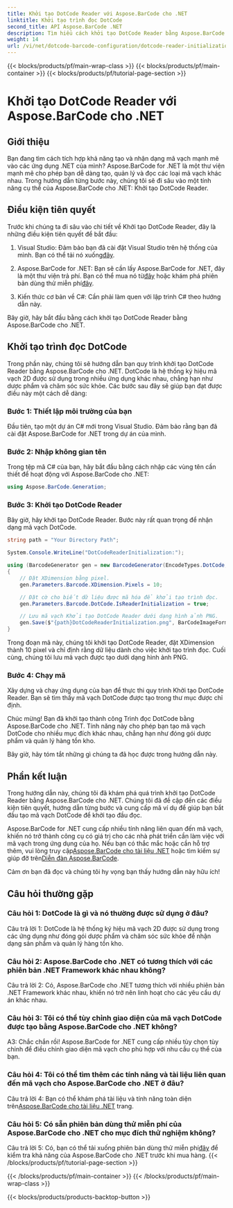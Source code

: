 ```yaml
---
title: Khởi tạo DotCode Reader với Aspose.BarCode cho .NET
linktitle: Khởi tạo trình đọc DotCode
second_title: API Aspose.BarCode .NET
description: Tìm hiểu cách khởi tạo DotCode Reader bằng Aspose.BarCode cho .NET. Tạo mã vạch DotCode dễ dàng cho các ứng dụng khác nhau.
weight: 14
url: /vi/net/dotcode-barcode-configuration/dotcode-reader-initialization/
---
```


{{< blocks/products/pf/main-wrap-class >}}
{{< blocks/products/pf/main-container >}}
{{< blocks/products/pf/tutorial-page-section >}}

# Khởi tạo DotCode Reader với Aspose.BarCode cho .NET

## Giới thiệu

Bạn đang tìm cách tích hợp khả năng tạo và nhận dạng mã vạch mạnh mẽ vào các ứng dụng .NET của mình? Aspose.BarCode for .NET là một thư viện mạnh mẽ cho phép bạn dễ dàng tạo, quản lý và đọc các loại mã vạch khác nhau. Trong hướng dẫn từng bước này, chúng tôi sẽ đi sâu vào một tính năng cụ thể của Aspose.BarCode cho .NET: Khởi tạo DotCode Reader.

## Điều kiện tiên quyết

Trước khi chúng ta đi sâu vào chi tiết về Khởi tạo DotCode Reader, đây là những điều kiện tiên quyết để bắt đầu:

1.  Visual Studio: Đảm bảo bạn đã cài đặt Visual Studio trên hệ thống của mình. Bạn có thể tải nó xuống[đây](https://visualstudio.microsoft.com/).

2.  Aspose.BarCode for .NET: Bạn sẽ cần lấy Aspose.BarCode for .NET, đây là một thư viện trả phí. Bạn có thể mua nó từ[đây](https://purchase.aspose.com/buy) hoặc khám phá phiên bản dùng thử miễn phí[đây](https://releases.aspose.com/).

3. Kiến thức cơ bản về C#: Cần phải làm quen với lập trình C# theo hướng dẫn này.

Bây giờ, hãy bắt đầu bằng cách khởi tạo DotCode Reader bằng Aspose.BarCode cho .NET.

## Khởi tạo trình đọc DotCode

Trong phần này, chúng tôi sẽ hướng dẫn bạn quy trình khởi tạo DotCode Reader bằng Aspose.BarCode cho .NET. DotCode là hệ thống ký hiệu mã vạch 2D được sử dụng trong nhiều ứng dụng khác nhau, chẳng hạn như dược phẩm và chăm sóc sức khỏe. Các bước sau đây sẽ giúp bạn đạt được điều này một cách dễ dàng:

### Bước 1: Thiết lập môi trường của bạn

Đầu tiên, tạo một dự án C# mới trong Visual Studio. Đảm bảo rằng bạn đã cài đặt Aspose.BarCode for .NET trong dự án của mình.

### Bước 2: Nhập không gian tên

Trong tệp mã C# của bạn, hãy bắt đầu bằng cách nhập các vùng tên cần thiết để hoạt động với Aspose.BarCode cho .NET:

```csharp
using Aspose.BarCode.Generation;
```

### Bước 3: Khởi tạo DotCode Reader

Bây giờ, hãy khởi tạo DotCode Reader. Bước này rất quan trọng để nhận dạng mã vạch DotCode.

```csharp
string path = "Your Directory Path";

System.Console.WriteLine("DotCodeReaderInitialization:");

using (BarcodeGenerator gen = new BarcodeGenerator(EncodeTypes.DotCode, "Aspose"))
{
    // Đặt XDimension bằng pixel.
    gen.Parameters.Barcode.XDimension.Pixels = 10;

    // Đặt cờ cho biết dữ liệu được mã hóa để khởi tạo trình đọc.
    gen.Parameters.Barcode.DotCode.IsReaderInitialization = true;

    // Lưu mã vạch Khởi tạo DotCode Reader dưới dạng hình ảnh PNG.
    gen.Save($"{path}DotCodeReaderInitialization.png", BarCodeImageFormat.Png);
}
```

Trong đoạn mã này, chúng tôi khởi tạo DotCode Reader, đặt XDimension thành 10 pixel và chỉ định rằng dữ liệu dành cho việc khởi tạo trình đọc. Cuối cùng, chúng tôi lưu mã vạch được tạo dưới dạng hình ảnh PNG.

### Bước 4: Chạy mã

Xây dựng và chạy ứng dụng của bạn để thực thi quy trình Khởi tạo DotCode Reader. Bạn sẽ tìm thấy mã vạch DotCode được tạo trong thư mục được chỉ định.

Chúc mừng! Bạn đã khởi tạo thành công Trình đọc DotCode bằng Aspose.BarCode cho .NET. Tính năng này cho phép bạn tạo mã vạch DotCode cho nhiều mục đích khác nhau, chẳng hạn như đóng gói dược phẩm và quản lý hàng tồn kho.

Bây giờ, hãy tóm tắt những gì chúng ta đã học được trong hướng dẫn này.

## Phần kết luận

Trong hướng dẫn này, chúng tôi đã khám phá quá trình khởi tạo DotCode Reader bằng Aspose.BarCode cho .NET. Chúng tôi đã đề cập đến các điều kiện tiên quyết, hướng dẫn từng bước và cung cấp mã ví dụ để giúp bạn bắt đầu tạo mã vạch DotCode để khởi tạo đầu đọc.

Aspose.BarCode for .NET cung cấp nhiều tính năng liên quan đến mã vạch, khiến nó trở thành công cụ có giá trị cho các nhà phát triển cần làm việc với mã vạch trong ứng dụng của họ. Nếu bạn có thắc mắc hoặc cần hỗ trợ thêm, vui lòng truy cập[Aspose.BarCode cho tài liệu .NET](https://reference.aspose.com/barcode/net/) hoặc tìm kiếm sự giúp đỡ trên[Diễn đàn Aspose.BarCode](https://forum.aspose.com/c/barcode/13).

Cảm ơn bạn đã đọc và chúng tôi hy vọng bạn thấy hướng dẫn này hữu ích!

## Câu hỏi thường gặp

### Câu hỏi 1: DotCode là gì và nó thường được sử dụng ở đâu?

Câu trả lời 1: DotCode là hệ thống ký hiệu mã vạch 2D được sử dụng trong các ứng dụng như đóng gói dược phẩm và chăm sóc sức khỏe để nhận dạng sản phẩm và quản lý hàng tồn kho.

### Câu hỏi 2: Aspose.BarCode cho .NET có tương thích với các phiên bản .NET Framework khác nhau không?

Câu trả lời 2: Có, Aspose.BarCode cho .NET tương thích với nhiều phiên bản .NET Framework khác nhau, khiến nó trở nên linh hoạt cho các yêu cầu dự án khác nhau.

### Câu hỏi 3: Tôi có thể tùy chỉnh giao diện của mã vạch DotCode được tạo bằng Aspose.BarCode cho .NET không?

A3: Chắc chắn rồi! Aspose.BarCode for .NET cung cấp nhiều tùy chọn tùy chỉnh để điều chỉnh giao diện mã vạch cho phù hợp với nhu cầu cụ thể của bạn.

### Câu hỏi 4: Tôi có thể tìm thêm các tính năng và tài liệu liên quan đến mã vạch cho Aspose.BarCode cho .NET ở đâu?

 Câu trả lời 4: Bạn có thể khám phá tài liệu và tính năng toàn diện trên[Aspose.BarCode cho tài liệu .NET](https://reference.aspose.com/barcode/net/) trang.

### Câu hỏi 5: Có sẵn phiên bản dùng thử miễn phí của Aspose.BarCode cho .NET cho mục đích thử nghiệm không?

 Câu trả lời 5: Có, bạn có thể tải xuống phiên bản dùng thử miễn phí[đây](https://releases.aspose.com/) để kiểm tra khả năng của Aspose.BarCode cho .NET trước khi mua hàng.
{{< /blocks/products/pf/tutorial-page-section >}}

{{< /blocks/products/pf/main-container >}}
{{< /blocks/products/pf/main-wrap-class >}}

{{< blocks/products/products-backtop-button >}}
